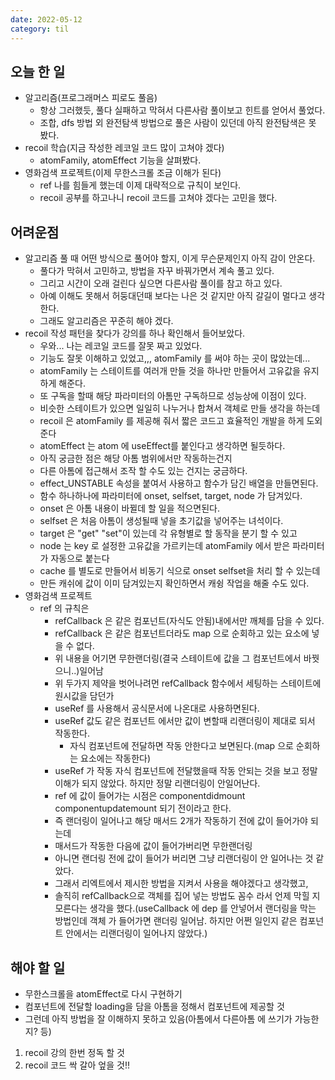 ```yaml
---
date: 2022-05-12
category: til
---
```


## 오늘 한 일

- 알고리즘(프로그래머스 피로도 풀음)
  - 항상 그러했듯, 풀다 실패하고 막혀서 다른사람 풀이보고 힌트를 얻어서 풀었다.
  - 조합, dfs 방법 외 완전탐색 방법으로 풀은 사람이 있던데 아직 완전탐색은 못 봤다.
- recoil 학습(지금 작성한 레코일 코드 많이 고쳐야 겠다)
  - atomFamily, atomEffect 기능을 살펴봤다.
- 영화검색 프로젝트(이제 무한스크롤 조금 이해가 된다)
  - ref 나를 힘들게 했는데 이제 대략적으로 규칙이 보인다.
  - recoil 공부를 하고나니 recoil 코드를 고쳐야 겠다는 고민을 했다.

## 어려운점

- 알고리즘 풀 때 어떤 방식으로 풀어야 할지, 이게 무슨문제인지 아직 감이 안온다.
  - 풀다가 막혀서 고민하고, 방법을 자꾸 바꿔가면서 계속 풀고 있다.
  - 그리고 시간이 오래 걸린다 싶으면 다른사람 풀이를 참고 하고 있다.
  - 아예 이해도 못해서 허둥대던때 보다는 나은 것 같지만 아직 갈길이 멀다고 생각한다.
  - 그래도 알고리즘은 꾸준히 해야 겠다.
- recoil 작성 패턴을 찾다가 강의를 하나 확인해서 들어보았다.
  - 우와... 나는 레코일 코드를 잘못 짜고 있었다.
  - 기능도 잘못 이해하고 있었고,,, atomFamily 를 써야 하는 곳이 많았는데...
  - atomFamily 는 스테이트를 여러개 만들 것을 하나만 만들어서 고유값을 유지하게 해준다.
  - 또 구독을 할때 해당 파라미터의 아톰만 구독하므로 성능상에 이점이 있다.
  - 비슷한 스테이트가 있으면 일일히 나누거나 합쳐서 객체로 만들 생각을 하는데
  - recoil 은 atomFamily 를 제공해 줘서 짧은 코드고 효율적인 개발을 하게 도외준다
  - atomEffect 는 atom 에 useEffect를 붙인다고 생각하면 될듯하다.
  - 아직 궁금한 점은 해당 아톰 범위에서만 작동하는건지
  - 다른 아톰에 접근해서 조작 할 수도 있는 건지는 궁금하다.
  - effect_UNSTABLE 속성을 붙여서 사용하고 함수가 담긴 배열을 만들면된다.
  - 함수 하나하나에 파라미터에 onset, selfset, target, node 가 담겨있다.
  - onset 은 아톰 내용이 바뀔데 할 일을 적으면된다.
  - selfset 은 처음 아톰이 생성될때 넣을 초기값을 넣어주는 녀석이다.
  - target 은 "get" "set"이 있는데 각 유형별로 할 동작을 분기 할 수 있고
  - node 는 key 로 설정한 고유값을 가르키는데 atomFamily 에서 받은 파라미터가 자동으로 붙는다
  - cache 를 별도로 만들어서 비동기 식으로 onset selfset을 처리 할 수 있는데
  - 만든 캐쉬에 값이 이미 담겨있는지 확인하면서 캐슁 작업을 해줄 수도 있다.
- 영화검색 프로젝트
  - ref 의 규칙은
    - refCallback 은 같은 컴포넌트(자식도 안됨)내에서만 깨체를 담을 수 있다.
    - refCallback 은 같은 컴포넌트더라도 map 으로 순회하고 있는 요소에 넣을 수 없다.
    - 위 내용을 어기면 무한랜더링(결국 스테이트에 값을 그 컴포넌트에서 바꿧으니..)일어남
    - 위 두가지 제약을 벗어나려먼 refCallback 함수에서 세팅하는 스테이트에 원시값을 담던가
    - useRef 를 사용해서 공식문서에 나온대로 사용하면된다.
    - useRef 값도 같은 컴포넌트 에서만 값이 변할때 리랜더링이 제대로 되서 작동한다.
      - 자식 컴포넌트에 전달하면 작동 안한다고 보면된다.(map 으로 순회하는 요소에는 작동한다)
    - useRef 가 작동 자식 컴포넌트에 전달했을때 작동 안되는 것을 보고 정말 이해가 되지 않았다. 하지만 정말 리랜더링이 안일어난다.
    - ref 에 값이 들어가는 시점은 componentdidmount componentupdatemount 되기 전이라고 한다.
    - 즉 랜더링이 일어나고 해당 매서드 2개가 작동하기 전에 값이 들어가야 되는데
    - 매서드가 작동한 다음에 값이 들어가버리면 무한랜더링
    - 아니면 랜더링 전에 값이 들어가 버리면 그냥 리랜더링이 안 일어나는 것 같았다.
    - 그래서 리엑트에서 제시한 방법을 지켜서 사용을 해야겠다고 생각했고,
    - 솔직히 refCallback으로 객체를 집어 넣는 방법도 꼼수 라서 언제 막힐 지 모른다는 생각을 했다.(useCallback 에 dep 를 안넣어서 랜더링을 막는 방법인데 객체 가 들어가면 랜더링 일어남. 하지만 어쩐 일인지 같은 컴포넌트 안에서는 리랜더링이 일어나지 않았다.)

## 해야 할 일

- 무한스크롤을 atomEffect로 다시 구현하기
- 컴포넌트에 전달할 loading을 담을 아톰을 정해서 컴포넌트에 제공할 것
- 그런데 아직 방법을 잘 이해하지 못하고 있음(아톰에서 다른아톰 에 쓰기가 가능한지? 등)

1. recoil 강의 한번 정독 할 것
2. recoil 코드 싹 갈아 엎을 것!!
